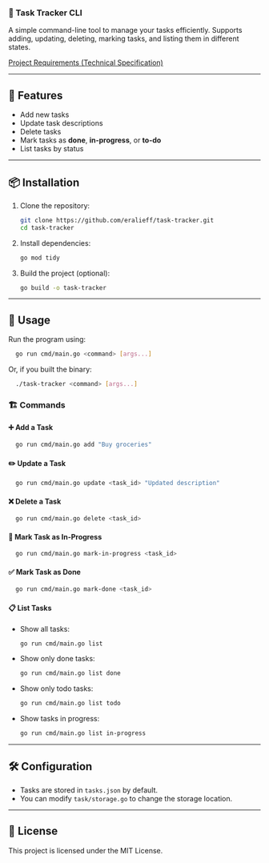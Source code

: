 ### 📝 Task Tracker CLI

A simple command-line tool to manage your tasks efficiently. Supports adding, updating, deleting, marking tasks, and listing them in different states.

[Project Requirements (Technical Specification)](https://roadmap.sh/projects/task-tracker)

---

## 🚀 Features
- Add new tasks
- Update task descriptions
- Delete tasks
- Mark tasks as **done**, **in-progress**, or **to-do**
- List tasks by status

---

## 📦 Installation

1. Clone the repository:
   ```sh
   git clone https://github.com/eralieff/task-tracker.git
   cd task-tracker  
   ```  
2. Install dependencies:
   ```sh
   go mod tidy  
   ```  
3. Build the project (optional):
   ```sh
   go build -o task-tracker  
   ```  

---

## 📌 Usage

Run the program using:
```sh
  go run cmd/main.go <command> [args...]
```
Or, if you built the binary:
```sh
  ./task-tracker <command> [args...]
```

### 🏗 Commands

#### ➕ Add a Task
```sh
  go run cmd/main.go add "Buy groceries"
```

#### ✏️ Update a Task
```sh
  go run cmd/main.go update <task_id> "Updated description"
```

#### ❌ Delete a Task
```sh
  go run cmd/main.go delete <task_id>
```

#### 🚀 Mark Task as In-Progress
```sh
  go run cmd/main.go mark-in-progress <task_id>
```

#### ✅ Mark Task as Done
```sh
  go run cmd/main.go mark-done <task_id>
```

#### 📋 List Tasks
- Show all tasks:
  ```sh
  go run cmd/main.go list  
  ```
- Show only done tasks:
  ```sh
  go run cmd/main.go list done  
  ```
- Show only todo tasks:
  ```sh
  go run cmd/main.go list todo  
  ```
- Show tasks in progress:
  ```sh
  go run cmd/main.go list in-progress  
  ```

---

## 🛠️ Configuration
- Tasks are stored in `tasks.json` by default.
- You can modify `task/storage.go` to change the storage location.

---

## 📜 License
This project is licensed under the MIT License.